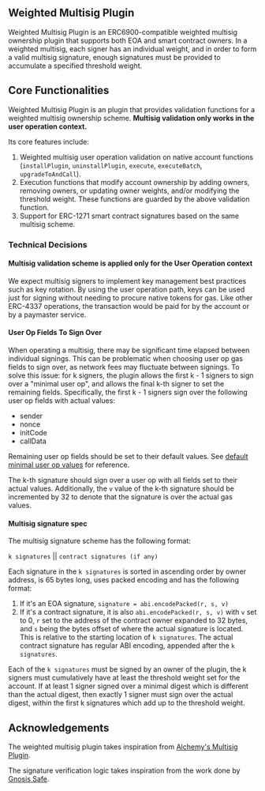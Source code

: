 ## Weighted Multisig Plugin

Weighted Multisig Plugin is an ERC6900-compatible weighted multisig ownership plugin that supports both EOA and smart contract owners. In a weighted multisig, each signer has an individual weight, and in order to form a valid multisig signature, enough signatures must be provided to accumulate a specified threshold weight.

## Core Functionalities

Weighted Multisig Plugin is an plugin that provides validation functions for a weighted multisig ownership scheme. **Multisig validation only works in the user operation context.**

Its core features include:
1. Weighted multisig user operation validation on native account functions (`installPlugin`, `uninstallPlugin`, `execute`, `executeBatch`, `upgradeToAndCall`).
2. Execution functions that modify account ownership by adding owners, removing owners, or updating owner weights, and/or modifying the threshold weight. These functions are guarded by the above validation function.
3. Support for ERC-1271 smart contract signatures based on the same multisig scheme.

### Technical Decisions

#### Multisig validation scheme is applied only for the User Operation context
We expect multisig signers to implement key management best practices such as key rotation. By using the user operation path, keys can be used just for signing without needing to procure native tokens for gas. Like other ERC-4337 operations, the transaction would be paid for by the account or by a paymaster service.

#### User Op Fields To Sign Over
When operating a multisig, there may be significant time elapsed between individual signings. This can be problematic when choosing user op gas fields to sign over, as network fees may fluctuate between signings. To solve this issue: for k signers, the plugin allows the first k - 1 signers to sign over a "minimal user op", and allows the final k-th signer to set the remaining fields. Specifically, the first k - 1 signers sign over the following user op fields with actual values:
- sender
- nonce
- initCode
- callData

Remaining user op fields should be set to their default values. See [default minimal user op values](https://github.com/circlefin/buidl-wallet-contracts/blob/57e1588729694d3d4b09e6d4b590713e04192093/src/msca/6900/v0.7/plugins/v1_0_0/multisig/BaseMultisigPlugin.sol#L94-L123) for reference.

The k-th signature should sign over a user op with all fields set to their actual values. Additionally, the `v` value of the k-th signature should be incremented by 32 to denote that the signature is over the actual gas values.

#### Multisig signature spec
The multisig signature scheme has the following format:

`k signatures` || `contract signatures (if any)`

Each signature in the `k signatures` is sorted in ascending order by owner address, is 65 bytes long, uses packed encoding and has the following format:
1. If it's an EOA signature, `signature = abi.encodePacked(r, s, v)`
2. If it's a contract signature, it is also `abi.encodePacked(r, s, v)` with `v` set to 0, `r` set to the address of the contract owner expanded to 32 bytes, and `s` being the bytes offset of where the actual signature is located. This is relative to the starting location of `k signatures`. The actual contract signature has regular ABI encoding, appended after the `k signatures`.

Each of the `k signatures` must be signed by an owner of the plugin, the k signers must cumulatively have at least the threshold weight set for the account. If at least 1 signer signed over a minimal digest which is different than the actual digest, then exactly 1 signer must sign over the actual digest, within the first k signatures which add up to the threshold weight.

## Acknowledgements

The weighted multisig plugin takes inspiration from [Alchemy's Multisig Plugin](https://github.com/alchemyplatform/multisig-plugin).

The signature verification logic takes inspiration from the work done by [Gnosis Safe](https://github.com/safe-global/safe-smart-account).

